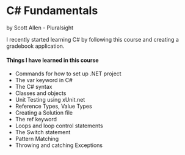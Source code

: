 # C# Fundamentals 

by Scott Allen - Pluralsight

I recently started learning C# by following this course and creating a gradebook application.

#### Things I have learned in this course

- Commands for how to set up .NET project
- The var keyword in C# 
- The C# syntax
- Classes and objects
- Unit Testing using xUnit.net
- Reference Types, Value Types
- Creating a Solution file
- The ref keyword
- Loops and loop control statements 
- The Switch statement
- Pattern Matching
- Throwing and catching Exceptions

